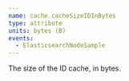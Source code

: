 ```yaml
---
name: cache.cacheSizeIDInBytes
type: attribute
units: bytes (B)
events:
  - ElasticsearchNodeSample
---
```


The size of the ID cache, in bytes.